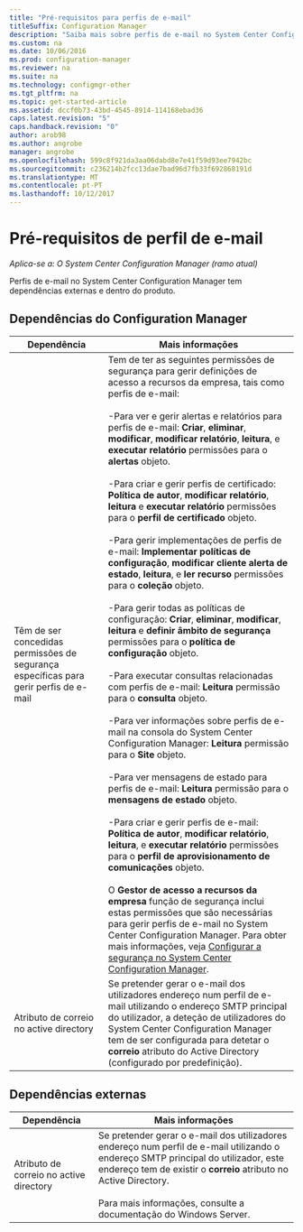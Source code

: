 ```yaml
---
title: "Pré-requisitos para perfis de e-mail"
titleSuffix: Configuration Manager
description: "Saiba mais sobre perfis de e-mail no System Center Configuration Manager e as respetivas dependências externamente e dentro do produto."
ms.custom: na
ms.date: 10/06/2016
ms.prod: configuration-manager
ms.reviewer: na
ms.suite: na
ms.technology: configmgr-other
ms.tgt_pltfrm: na
ms.topic: get-started-article
ms.assetid: dccf0b73-43bd-4545-8914-114168ebad36
caps.latest.revision: "5"
caps.handback.revision: "0"
author: arob98
ms.author: angrobe
manager: angrobe
ms.openlocfilehash: 599c8f921da3aa06dabd8e7e41f59d93ee7942bc
ms.sourcegitcommit: c236214b2fcc13dae7bad96d7fb33f692868191d
ms.translationtype: MT
ms.contentlocale: pt-PT
ms.lasthandoff: 10/12/2017
---
```

# <a name="email-profile-prerequisites"></a>Pré-requisitos de perfil de e-mail

*Aplica-se a: O System Center Configuration Manager (ramo atual)*

Perfis de e-mail no System Center Configuration Manager tem dependências externas e dentro do produto.  

## <a name="configuration-manager-dependencies"></a>Dependências do Configuration Manager  

|Dependência|Mais informações|  
|----------------|----------------------|  
|Têm de ser concedidas permissões de segurança específicas para gerir perfis de e-mail|Tem de ter as seguintes permissões de segurança para gerir definições de acesso a recursos da empresa, tais como perfis de e-mail:<br /><br /> -Para ver e gerir alertas e relatórios para perfis de e-mail: **Criar**, **eliminar**, **modificar**, **modificar relatório**, **leitura**, e **executar relatório** permissões para o **alertas** objeto.<br /><br /> -Para criar e gerir perfis de certificado: **Política de autor**, **modificar relatório**, **leitura** e **executar relatório** permissões para o **perfil de certificado** objeto.<br /><br /> -Para gerir implementações de perfis de e-mail: **Implementar políticas de configuração**, **modificar cliente alerta de estado**, **leitura**, e **ler recurso** permissões para o **coleção** objeto.<br /><br /> -Para gerir todas as políticas de configuração: **Criar**, **eliminar**, **modificar**, **leitura** e **definir âmbito de segurança** permissões para o **política de configuração** objeto.<br /><br /> -Para executar consultas relacionadas com perfis de e-mail: **Leitura** permissão para o **consulta** objeto.<br /><br /> -Para ver informações sobre perfis de e-mail na consola do System Center Configuration Manager: **Leitura** permissão para o **Site** objeto.<br /><br /> -Para ver mensagens de estado para perfis de e-mail: **Leitura** permissão para o **mensagens de estado** objeto.<br /><br /> -Para criar e gerir perfis de e-mail: **Política de autor**, **modificar relatório**, **leitura**, e **executar relatório** permissões para o **perfil de aprovisionamento de comunicações** objeto.<br /><br /> O **Gestor de acesso a recursos da empresa** função de segurança inclui estas permissões que são necessárias para gerir perfis de e-mail no System Center Configuration Manager. Para obter mais informações, veja [Configurar a segurança no System Center Configuration Manager](../../core/plan-design/security/configure-security.md).|  
|Atributo de correio no active directory|Se pretender gerar o e-mail dos utilizadores endereço num perfil de e-mail utilizando o endereço SMTP principal do utilizador, a deteção de utilizadores do System Center Configuration Manager tem de ser configurada para detetar o **correio** atributo do Active Directory (configurado por predefinição).|  

## <a name="external-dependencies"></a>Dependências externas  

|Dependência|Mais informações|  
|----------------|----------------------|  
|Atributo de correio no active directory|Se pretender gerar o e-mail dos utilizadores endereço num perfil de e-mail utilizando o endereço SMTP principal do utilizador, este endereço tem de existir o **correio** atributo no Active Directory.<br /><br /> Para mais informações, consulte a documentação do Windows Server.|
